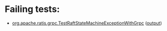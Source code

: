 # Failing tests: 

 * [org.apache.ratis.grpc.TestRaftStateMachineExceptionWithGrpc](ratis-test/org.apache.ratis.grpc.TestRaftStateMachineExceptionWithGrpc.txt) ([output](ratis-test/org.apache.ratis.grpc.TestRaftStateMachineExceptionWithGrpc-output.txt))
